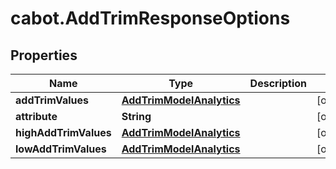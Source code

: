 # cabot.AddTrimResponseOptions

## Properties

Name | Type | Description | Notes
------------ | ------------- | ------------- | -------------
**addTrimValues** | [**AddTrimModelAnalytics**](AddTrimModelAnalytics.md) |  | [optional] 
**attribute** | **String** |  | [optional] 
**highAddTrimValues** | [**AddTrimModelAnalytics**](AddTrimModelAnalytics.md) |  | [optional] 
**lowAddTrimValues** | [**AddTrimModelAnalytics**](AddTrimModelAnalytics.md) |  | [optional] 


